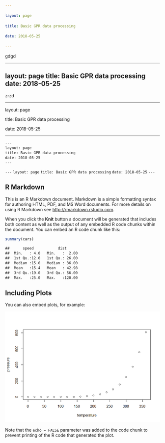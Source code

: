 ```yaml
---

layout: page

title: Basic GPR data processing

date: 2018-05-25

---
```


gdgd

---
layout: page
title: Basic GPR data processing
date: 2018-05-25
---

zrzd

---

layout: page

title: Basic GPR data processing

date: 2018-05-25

---

    ---
    layout: page
    title: Basic GPR data processing
    date: 2018-05-25
    ---

`---` `layout: page` `title: Basic GPR data processing` `date: 2018-05-25` `---`

R Markdown
----------

This is an R Markdown document. Markdown is a simple formatting syntax for authoring HTML, PDF, and MS Word documents. For more details on using R Markdown see <http://rmarkdown.rstudio.com>.

When you click the **Knit** button a document will be generated that includes both content as well as the output of any embedded R code chunks within the document. You can embed an R code chunk like this:

``` r
summary(cars)
```

    ##      speed           dist       
    ##  Min.   : 4.0   Min.   :  2.00  
    ##  1st Qu.:12.0   1st Qu.: 26.00  
    ##  Median :15.0   Median : 36.00  
    ##  Mean   :15.4   Mean   : 42.98  
    ##  3rd Qu.:19.0   3rd Qu.: 56.00  
    ##  Max.   :25.0   Max.   :120.00

Including Plots
---------------

You can also embed plots, for example:

![](poubelle_files/figure-markdown_github/pressure-1.png)

Note that the `echo = FALSE` parameter was added to the code chunk to prevent printing of the R code that generated the plot.
